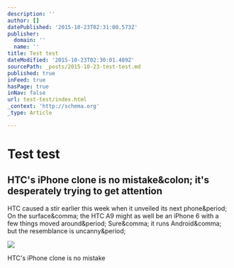 ```yaml
---
description: ''
author: []
datePublished: '2015-10-23T02:31:00.573Z'
publisher:
  domain: ''
  name: ''
title: Test test
dateModified: '2015-10-23T02:30:01.489Z'
sourcePath: _posts/2015-10-23-test-test.md
published: true
inFeed: true
hasPage: true
inNav: false
url: test-test/index.html
_context: 'http://schema.org'
_type: Article

---
```

# Test test

<article style=""><h1>HTC's iPhone clone is no mistake&amp;colon; it's desperately trying to get attention</h1><p>HTC caused a stir earlier this week when it unveiled its next phone&amp;period; On the surface&amp;comma; the HTC A9 might as well be an iPhone 6 with a few things moved around&amp;period; Sure&amp;comma; it runs Android&amp;comma; but the resemblance is uncanny&amp;period;</p><img src="http://cdn1.tnwcdn.com/wp-content/blogs.dir/1/files/2015/10/HTC-One-A9_3V_TopazGold.jpg" /></article>

HTC's iPhone clone is no mistake